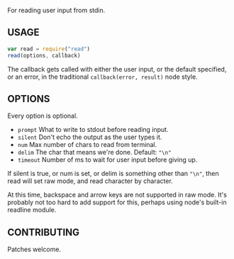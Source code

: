 For reading user input from stdin.

## USAGE

```javascript
var read = require("read")
read(options, callback)
```

The callback gets called with either the user input, or the default
specified, or an error, in the traditional `callback(error, result)`
node style.

## OPTIONS

Every option is optional.

* `prompt` What to write to stdout before reading input.
* `silent` Don't echo the output as the user types it.
* `num` Max number of chars to read from terminal.
* `delim` The char that means we're done.  Default: `"\n"`
* `timeout` Number of ms to wait for user input before giving up.

If silent is true, or num is set, or delim is something other than
`"\n"`, then read will set raw mode, and read character by character.

At this time, backspace and arrow keys are not supported in raw mode.
It's probably not too hard to add support for this, perhaps using node's
built-in readline module.

## CONTRIBUTING

Patches welcome.
